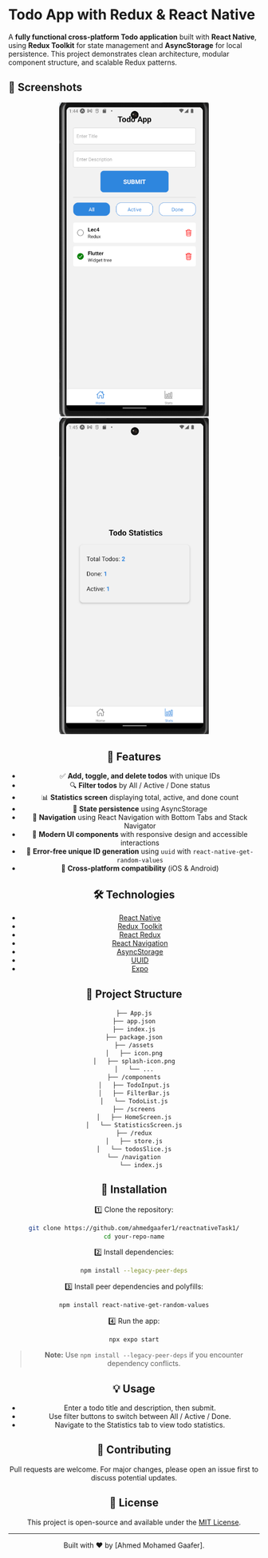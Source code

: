# Todo App with Redux & React Native

A **fully functional cross-platform Todo application** built with **React Native**, using **Redux Toolkit** for state management and **AsyncStorage** for local persistence. This project demonstrates clean architecture, modular component structure, and scalable Redux patterns.

## 📸 Screenshots

<div align="center">
  <img src="./screens/1.png" alt="Home Screen" width="300" />
  <img src="./screens/2.png" alt="Home Screen" width="300" />

## 🚀 Features

- ✅ **Add, toggle, and delete todos** with unique IDs
- 🔍 **Filter todos** by All / Active / Done status
- 📊 **Statistics screen** displaying total, active, and done count
- 💾 **State persistence** using AsyncStorage
- 🧭 **Navigation** using React Navigation with Bottom Tabs and Stack Navigator
- 🎨 **Modern UI components** with responsive design and accessible interactions
- 🔐 **Error-free unique ID generation** using `uuid` with `react-native-get-random-values`
- 📱 **Cross-platform compatibility** (iOS & Android)

## 🛠️ Technologies

- [React Native](https://reactnative.dev/)
- [Redux Toolkit](https://redux-toolkit.js.org/)
- [React Redux](https://react-redux.js.org/)
- [React Navigation](https://reactnavigation.org/)
- [AsyncStorage](https://react-native-async-storage.github.io/async-storage/)
- [UUID](https://github.com/uuidjs/uuid)
- [Expo](https://expo.dev/)

## 📁 Project Structure

```
├── App.js
├── app.json
├── index.js
├── package.json
├── /assets
│   ├── icon.png
│   ├── splash-icon.png
│   └── ...
├── /components
│   ├── TodoInput.js
│   ├── FilterBar.js
│   └── TodoList.js
├── /screens
│   ├── HomeScreen.js
│   └── StatisticsScreen.js
├── /redux
│   ├── store.js
│   └── todosSlice.js
└── /navigation
    └── index.js
```

## 📝 Installation

1️⃣ Clone the repository:

```bash
git clone https://github.com/ahmedgaafer1/reactnativeTask1/
cd your-repo-name
```

2️⃣ Install dependencies:

```bash
npm install --legacy-peer-deps
```

3️⃣ Install peer dependencies and polyfills:

```bash
npm install react-native-get-random-values
```

4️⃣ Run the app:

```bash
npx expo start
```

> **Note:** Use `npm install --legacy-peer-deps` if you encounter dependency conflicts.

## 💡 Usage

- Enter a todo title and description, then submit.
- Use filter buttons to switch between All / Active / Done.
- Navigate to the Statistics tab to view todo statistics.

## 🤝 Contributing

Pull requests are welcome. For major changes, please open an issue first to discuss potential updates.

## 📜 License

This project is open-source and available under the [MIT License](LICENSE).

---

Built with ❤️ by [Ahmed Mohamed Gaafer].
